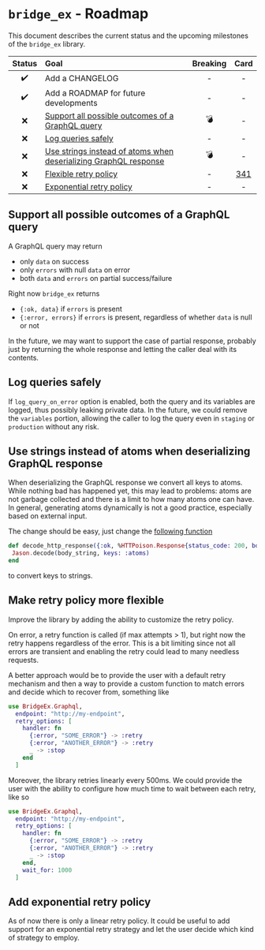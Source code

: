 # `bridge_ex` - Roadmap

This document describes the current status and the upcoming milestones of the `bridge_ex` library.

| Status | Goal | Breaking | Card |
| :---: | :--- | :---: | :---: |
| ✔️ | Add a CHANGELOG | - | - |
| ✔️ | Add a ROADMAP for future developments | - | - |
| ❌ | [Support all possible outcomes of a GraphQL query](#support-all-possible-outcomes-of-a-graphql-query) | 💣 | - |
| ❌ | [Log queries safely](#log-queries-safely) | - | - |
| ❌ | [Use strings instead of atoms when deserializing GraphQL response](#use-strings-instead-of-atoms-when-deserializing-graphql-response) | 💣 | - |
| ❌ | [Flexible retry policy](#make-retry-policy-more-flexible) | - | [341](https://prima-assicurazioni-spa.myjetbrains.com/youtrack/issue/PLATFORM-341) |
| ❌ | [Exponential retry policy](#add-exponential-retry-policy) | - | - |

## Support all possible outcomes of a GraphQL query

A GraphQL query may return

- only `data` on success
- only `errors` with null `data` on error
- both `data` and `errors` on partial success/failure

Right now `bridge_ex` returns

- `{:ok, data}` if `errors` is present
- `{:error, errors}` if `errors` is present, regardless of whether `data` is null or not

In the future, we may want to support the case of partial response, probably just by returning the whole response and letting the caller deal with its contents.

## Log queries safely

If `log_query_on_error` option is enabled, both the query and its variables are logged, thus possibly leaking private data. In the future, we could remove the `variables` portion, allowing the caller to log the query even in `staging` or `production` without any risk.

## Use strings instead of atoms when deserializing GraphQL response

When deserializing the GraphQL response we convert all keys to atoms. While nothing bad has happened yet, this may lead to problems: atoms are not garbage collected and there is a limit to how many atoms one can have. In general, generating atoms dynamically is not a good practice, especially based on external input.

The change should be easy, just change the [following function](lib/graphql/utils.ex)

```elixir
def decode_http_response({:ok, %HTTPoison.Response{status_code: 200, body: body_string}}, _, _) do
 Jason.decode(body_string, keys: :atoms)
end
```

to convert keys to strings.

## Make retry policy more flexible

Improve the library by adding the ability to customize the retry policy.

On error, a retry function is called (if max attempts > 1), but right now the retry happens regardless of the error. This is a bit limiting since not all errors are transient and enabling the retry could lead to many needless requests.

A better approach would be to provide the user with a default retry mechanism and then a way to provide a custom function to match errors and decide which to recover from, something like

```elixir
use BridgeEx.Graphql,
  endpoint: "http://my-endpoint",
  retry_options: [
    handler: fn
      {:error, "SOME_ERROR"} -> :retry
      {:error, "ANOTHER_ERROR"} -> :retry
      _ -> :stop
    end
  ]
```

Moreover, the library retries linearly every 500ms. We could provide the user with the ability to configure how much time to wait between each retry, like so

```elixir
use BridgeEx.Graphql,
  endpoint: "http://my-endpoint",
  retry_options: [
    handler: fn
      {:error, "SOME_ERROR"} -> :retry
      {:error, "ANOTHER_ERROR"} -> :retry
      _ -> :stop
    end,
    wait_for: 1000
  ]
```

## Add exponential retry policy

As of now there is only a linear retry policy. It could be useful to add support for an exponential retry strategy and let the user decide which kind of strategy to employ.
